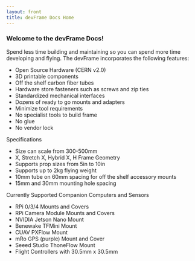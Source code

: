 ```yaml
---
layout: front
title: devFrame Docs Home
---
```

  
### Welcome to the devFrame Docs!

Spend less time building and maintaining so you can spend more time developing and flying.  The devFrame incorporates the following features:
- Open Source Hardware (CERN v2.0)
- 3D printable components
- Off the shelf carbon fiber tubes
- Hardware store fasteners such as screws and zip ties
- Standardized mechanical interfaces
- Dozens of ready to go mounts and adapters
- Minimize tool requirements
- No specialist tools to build frame
- No glue
- No vendor lock

Specifications
- Size can scale from 300-500mm
- X, Stretch X, Hybrid X, H Frame Geometry
- Supports prop sizes from 5in to 10in
- Supports up to 2kg flying weight
- 10mm tube on 60mm spacing for off the shelf accessory mounts
- 15mm and 30mm mounting hole spacing

Currently Supported Companion Computers and Sensors
- RPi 0/3/4 Mounts and Covers
- RPi Camera Module Mounts and Covers
- NVIDIA Jetson Nano Mount
- Benewake TFMini Mount
- CUAV PXFlow Mount
- mRo GPS (purple) Mount and Cover
- Seeed Studio ThoneFlow Mount
- Flight Controllers with 30.5mm x 30.5mm 
